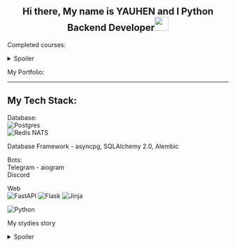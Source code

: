 <h2 align="center">Hi there, My name is YAUHEN and I Python Backend Developer<img src="https://github.com/blackcater/blackcater/raw/main/images/Hi.gif" height="32"/></h2>

Completed courses:  
<details>
<summary>Spoiler</summary>
    
1. BEEGEEK "Поколение Python"
    - Курс для начинающих
    - Курс для продвинутых
    - Курс для профессионалов
2. Инди-курс програмирования на Python от Артёма Егорова
3. Объектно-ориентированное программирование на Python от Артёма Егорова
4. Регулярные выражения в Python от Snorovka
5. Асинхронное программирование от Олег Молчанов
6. Объектно-ориентированное программирование на Python от Олег Молчанов
7. Логирование в Python от Олег Молчанов

</details>




My Portfolio:  



---
My Tech Stack:  
---
Database:  
![Postgres](https://img.shields.io/badge/postgres-%23316192.svg?style=for-the-badge&logo=postgresql&logoColor=white)  
![Redis](https://img.shields.io/badge/redis-%23DD0031.svg?style=for-the-badge&logo=redis&logoColor=white)
NATS  

Database Framework - asyncpg, SQLAlchemy 2.0, Alembic  

Bots:  
Telegram - aiogram  
Discord  

Web  
![FastAPI](https://img.shields.io/badge/FastAPI-005571?style=for-the-badge&logo=fastapi)
![Flask](https://img.shields.io/badge/flask-%23000.svg?style=for-the-badge&logo=flask&logoColor=white)
![Jinja](https://img.shields.io/badge/jinja-white.svg?style=for-the-badge&logo=jinja&logoColor=black)


![Python](https://img.shields.io/badge/python-3670A0?style=for-the-badge&logo=python&logoColor=ffdd54)

My stydies story
<details>
<summary>Spoiler</summary>
I start stydies Python in Sempteber 2022 year.
 
</details>
